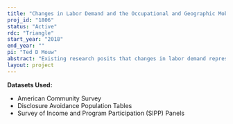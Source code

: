 ```yaml
---
title: "Changes in Labor Demand and the Occupational and Geographic Mobility of U.S. Workers"
proj_id: "1806"
status: "Active"
rdc: "Triangle"
start_year: "2018"
end_year: ""
pi: "Ted D Mouw"
abstract: "Existing research posits that changes in labor demand represent a source of labor market instability regardless of why the changes in demand arise. I will describe the impact of changes in labor demand on occupational and geographic mobility using data from the Survey of Income and Program Participation (SIPP) and American Community Survey. I will also evaluate the relative performance of public, confidential, and synthetic versions of the SIPP while conducting an analysis of geographic mobility via the process of worker reallocation due to labor demand shocks. Further, I will analyze the process of worker reallocation to different occupations and geographic regions in response to labor demand shocks, the speed with which the labor market adjusts to instability, and resulting impacts on worker well-being."
layout: project
---
```


**Datasets Used:**

  - American Community Survey 
  - Disclosure Avoidance Population Tables 
  - Survey of Income and Program Participation (SIPP) Panels 

